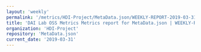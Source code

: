 ```yaml
---
layout: 'weekly'
permalink: '/metrics/HDI-Project/MetaData.json/WEEKLY-REPORT-2019-03-31'
title: 'DAI Lab OSS Metrics Metrics report for MetaData.json | WEEKLY-REPORT-2019-03-31'
organization: 'HDI-Project'
repository: 'MetaData.json'
current_date: '2019-03-31'
---
```

